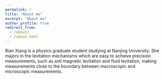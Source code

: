 ```yaml
---
permalink: /
title: "About me"
excerpt: "About me"
author_profile: true
redirect_from: 
  - /about/
  - /about.html
---
```


Bian Xiang is a physics graduate student studying at Nanjing University. She majors in the levitation mechanisms which are easy to achieve precision measurements, such as anti magnetic levitation and fluid levitation, making measurements close to the boundary between macroscopic and microscopic measurements.


